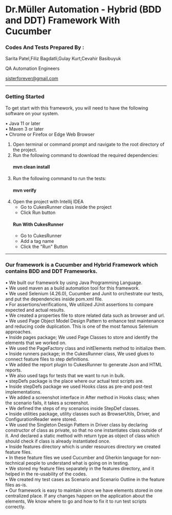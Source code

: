 # Dr.Müller Automation - Hybrid (BDD and DDT) Framework With Cucumber

### Codes And Tests Prepared By :
Sarita Patel,Filiz Bagdatli,Gulay Kurt,Cevahir Basibuyuk

QA Automation Engineers

sisterforever@gmail.com
___
### Getting Started
To get start with this framework, you will need to have the following software on your system.

• Java 11 or later \
• Maven 3 or later \
• Chrome or Firefox or Edge Web Browser
1. Open terminal or command prompt and navigate to the root directory of the project.
2. Run the following command to download the required dependencies:
   #### mvn clean install
3. Run the following command to run the tests:
   #### mvn verify
4. Open the project with Intellij IDEA
    - Go to CukesRunner class inside the project
    - Click Run button
   #### Run With CukesRunner
    - Go to CukesRunner
    - Add a tag name
    - Click the "Run" Button
___
### Our framework is a Cucumber and Hybrid Framework which contains BDD and DDT Frameworks.
• We built our framework by using Java Programming Language.\
• We used maven as a build automation tool for this framework.\
• We used Selenium (4.26.0), Cucumber and Junit to orchestrate our tests, and put the dependencies inside pom.xml file.\
• For assertions/verifications, We utilized JUnit assertions to compare expected and actual results.\
• We created a properties file to store related data such as browser and url.\
• We used Page Object Model Design Pattern to enhance test maintenance and reducing code duplication. This is one of the most famous Selenium approaches.\
• Inside pages package; We used Page Classes to store and identify the elements that we worked on.\
• We used the PageFactory class and initElements method to initialize them.\
• Inside runners package; in the CukesRunner class, We used glues to connect feature files to step definitions.\
• We added the report plugin to CukesRunner to generate Json and HTML reports.\
• We also used tags for tests that we want to run in bulk.\
• stepDefs package is the place where our actual test scripts are.\
• Inside stepDefs package we used Hooks class as pre-and post-test implementations.\
• We added a screenshot interface in After method in Hooks class; when the scenario fails, it takes a screenshot.\
• We defined the steps of my scenarios inside StepDef classes.\
• Inside utilities package, utility classes such as BrowserUtils, Driver, and ConfigurationReader were stored.\
• We used the Singleton Design Pattern in Driver class by declaring constructor of class as private, so that no one instantiates class outside of it. And declared a static method with return type as object of class which should check if class is already instantiated once.\
• Inside features directory which is under resources directory we created feature files.\
• In these feature files we used Cucumber and Gherkin language for non-technical people to understand what is going on in testing.\
• We stored my feature files separately in the features directory, and it helped in the re-usability of the codes.\
• We created my test cases as Scenario and Scenario Outline in the feature files as-is.\
• Our framework is easy to maintain since we have elements stored in one centralized place. If any changes happen on the application about the elements, We know where to go and how to fix it to run test scripts correctly.